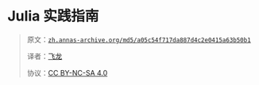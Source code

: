 # Julia 实践指南

> 原文：[`zh.annas-archive.org/md5/a05c54f717da887d4c2e0415a63b50b1`](https://zh.annas-archive.org/md5/a05c54f717da887d4c2e0415a63b50b1)
> 
> 译者：[飞龙](https://github.com/wizardforcel)
> 
> 协议：[CC BY-NC-SA 4.0](http://creativecommons.org/licenses/by-nc-sa/4.0/)
